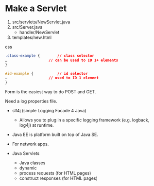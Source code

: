 # Make a Servlet

1. src/servlets/NewServlet.java
2. src/Server.java
	- handler/NewServlet
3. templates/new.html

css
```css
.class-example {		// class selector
…					// can be used to ID 1+ elements
}

#id-example {			// id selector
…					// used to ID 1 element
}
```

Form is the easiest way to do POST and GET.

Need a log properties file.
- slf4j (simple Logging Facade 4 Java)
    - Allows you to plug in a specific logging framework (e.g. logback, log4j) at runtime.

- Java EE is platform built on top of Java SE.
- For network apps.
- Java Servlets
    - Java classes
    - dynamic
    - process requests (for HTML pages)
    - construct responses (for HTML pages)


